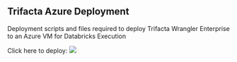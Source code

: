## Trifacta Azure Deployment

Deployment scripts and files required to deploy Trifacta Wrangler Enterprise to an Azure VM for Databricks Execution

Click here to deploy:
<a href="https://portal.azure.com/#create/Microsoft.Template/uri/https%3A%2F%2Fraw.githubusercontent.com%2Fmanikanta-pachineelam%2Fazure-deploy-databricks%2Fmaster%2FmainTemplate.json" target="_blank"><img src="http://azuredeploy.net/deploybutton.png"/></a>
